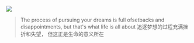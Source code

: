 ![](https://raw.githubusercontent.com/lindongnote/lindong-junior-note/refs/heads/main/docs/public/logo2.png)

> The process of pursuing your dreams is full ofsetbacks and disappointments, but that's what life is all about
> 追逐梦想的过程充满挫折和失望， 但这正是生命的意义所在
